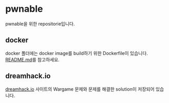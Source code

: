 # pwnable
pwnable을 위한 repositorie입니다.


## docker
docker 폴더에는 docker image를 build하기 위한 Dockerfile이 있습니다.
[README.md](https://github.com/hogbal/pwnable/blob/master/docker/README.md)를 참고하세요.

## dreamhack.io
[dreamhack.io](https://dreamhack.io) 사이트의 Wargame 문제와 문제를 해결한 solution이 저장되어 있습니다.
